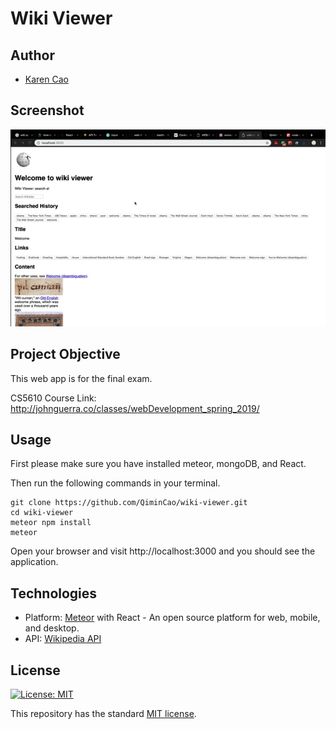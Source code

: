 # Wiki Viewer

## Author
- [Karen Cao](https://qimincao.github.io/HomePage_Karen/)

## Screenshot
![screenshot](public/wiki-viewer.gif)

## Project Objective

This web app is for the final exam.

CS5610 Course Link: http://johnguerra.co/classes/webDevelopment_spring_2019/ 

## Usage

First please make sure you have installed meteor, mongoDB, and React.

Then run the following commands in your terminal.

```
git clone https://github.com/QiminCao/wiki-viewer.git
cd wiki-viewer
meteor npm install
meteor
```
Open your browser and visit http://localhost:3000 and you should see the application.

## Technologies

- Platform: [Meteor](https://www.meteor.com/) with React - An open source platform for 
web, mobile, and desktop.
- API: [Wikipedia API](https://www.npmjs.com/package/node-wikipedia)

## License
[![License: MIT](https://img.shields.io/badge/License-MIT-yellow.svg)](https://opensource.org/licenses/MIT)

This repository has the standard [MIT license](https://opensource.org/licenses/MIT). 